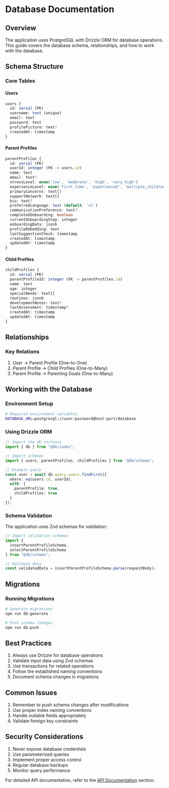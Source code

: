# Database Documentation

## Overview
The application uses PostgreSQL with Drizzle ORM for database operations. This guide covers the database schema, relationships, and how to work with the database.

## Schema Structure

### Core Tables

#### Users
```typescript
users {
  id: serial (PK)
  username: text (unique)
  email: text
  password: text
  profilePicture: text?
  createdAt: timestamp
}
```

#### Parent Profiles
```typescript
parentProfiles {
  id: serial (PK)
  userId: integer (FK -> users.id)
  name: text
  email: text?
  stressLevel: enum('low', 'moderate', 'high', 'very_high')
  experienceLevel: enum('first_time', 'experienced', 'multiple_children')
  primaryConcerns: text[]
  supportNetwork: text[]
  bio: text?
  preferredLanguage: text (default: 'nl')
  communicationPreference: text?
  completedOnboarding: boolean
  currentOnboardingStep: integer
  onboardingData: jsonb
  profileEmbedding: text
  lastSuggestionCheck: timestamp
  createdAt: timestamp
  updatedAt: timestamp
}
```

#### Child Profiles
```typescript
childProfiles {
  id: serial (PK)
  parentProfileId: integer (FK -> parentProfiles.id)
  name: text
  age: integer
  specialNeeds: text[]
  routines: jsonb
  developmentNotes: text?
  lastAssessment: timestamp?
  createdAt: timestamp
  updatedAt: timestamp
}
```

## Relationships

### Key Relations
1. User -> Parent Profile (One-to-One)
2. Parent Profile -> Child Profiles (One-to-Many)
3. Parent Profile -> Parenting Goals (One-to-Many)

## Working with the Database

### Environment Setup
```bash
# Required environment variables
DATABASE_URL=postgresql://user:password@host:port/database
```

### Using Drizzle ORM
```typescript
// Import the db instance
import { db } from "@db/index";

// Import schemas
import { users, parentProfiles, childProfiles } from "@db/schema";

// Example query
const user = await db.query.users.findFirst({
  where: eq(users.id, userId),
  with: {
    parentProfile: true,
    childProfiles: true
  }
});
```

### Schema Validation
The application uses Zod schemas for validation:

```typescript
// Import validation schemas
import {
  insertParentProfileSchema,
  selectParentProfileSchema
} from "@db/schema";

// Validate data
const validatedData = insertParentProfileSchema.parse(requestBody);
```

## Migrations

### Running Migrations
```bash
# Generate migrations
npm run db:generate

# Push schema changes
npm run db:push
```

## Best Practices
1. Always use Drizzle for database operations
2. Validate input data using Zod schemas
3. Use transactions for related operations
4. Follow the established naming conventions
5. Document schema changes in migrations

## Common Issues
1. Remember to push schema changes after modifications
2. Use proper index naming conventions
3. Handle nullable fields appropriately
4. Validate foreign key constraints

## Security Considerations
1. Never expose database credentials
2. Use parameterized queries
3. Implement proper access control
4. Regular database backups
5. Monitor query performance

For detailed API documentation, refer to the [API Documentation](../api/README.md) section.
